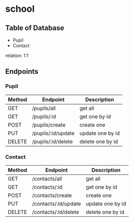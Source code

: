 # school

## Table of Database

- Pupil
- Contact

relation: 1:1

## Endpoints

### Pupil

| Method | Endpoint | Description |
| ------ | -------- | ----------- |
| GET    | /pupils/all  | get all     |
| GET    | /pupils/:id | get one by id |
| POST   | /pupils/create  | create one  |
| PUT    | /pupils/:id/update | update one by id |
| DELETE | /pupils/:id/delete | delete one by id |

### Contact

| Method | Endpoint | Description |
| ------ | -------- | ----------- |
| GET    | /contacts/all  | get all     |
| GET    | /contacts/:id | get one by id |
| POST   | /contacts/create  | create one  |
| PUT    | /contacts/:id/update | update one by id |
| DELETE | /contacts/:id/delete | delete one by id |


